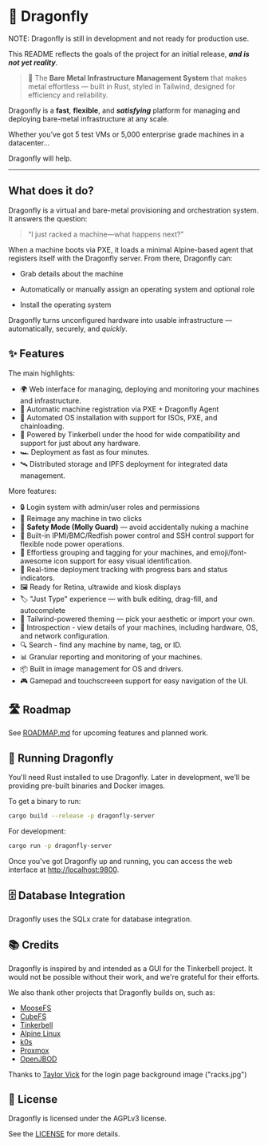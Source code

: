 # 🐉 Dragonfly

NOTE: Dragonfly is still in development and not ready for production use.

This README reflects the goals of the project for an initial release, ***and is not yet reality***.

> 🧠 The **Bare Metal Infrastructure Management System** that makes metal effortless —
> built in Rust, styled in Tailwind, designed for efficiency and reliability.

Dragonfly is a **fast**, **flexible**, and ***satisfying*** platform
for managing and deploying bare-metal infrastructure at any scale.

Whether you’ve got 5 test VMs or 5,000 enterprise grade machines in a datacenter...

Dragonfly will help.

---

## What does it do?
Dragonfly is a virtual and bare-metal provisioning and orchestration system.
It answers the question:

> “I just racked a machine—what happens next?”

When a machine boots via PXE, it loads a minimal Alpine-based agent that registers itself with the Dragonfly server.
From there, Dragonfly can:

* Grab details about the machine

* Automatically or manually assign an operating system and optional role

* Install the operating system

Dragonfly turns unconfigured hardware into usable infrastructure —
automatically, securely, and *quickly*.

## ✨ Features
The main highlights:
- 🌍 Web interface for managing, deploying
  and monitoring your machines and infrastructure.
- 📡 Automatic machine registration via PXE + Dragonfly Agent
- 🔄 Automated OS installation with support for ISOs, PXE, and chainloading.
- 🧚 Powered by Tinkerbell under the hood
  for wide compatibility and support for just about any hardware.
- 🏎️ Deployment as fast as four minutes.
- 🛰️ Distributed storage and IPFS deployment
  for integrated data management.

More features:
- 🔒 Login system with admin/user roles and permissions
- 🔧 Reimage any machine in two clicks
- 🧸 **Safety Mode (Molly Guard)** — avoid accidentally nuking a machine
- 🚀 Built-in IPMI/BMC/Redfish power control
  and SSH control support for flexible node power operations.
- 🧠 Effortless grouping and tagging for your machines,
  and emoji/font-awesome icon support for easy visual identification.
- 💈 Real-time deployment tracking with progress bars and status indicators.
- 🖼️ Ready for Retina, ultrawide and kiosk displays
- 🏷️ "Just Type" experience — with bulk editing, drag-fill, and autocomplete  
- 🎨 Tailwind-powered theming — pick your aesthetic or import your own.
- 🩻 Introspection - view details of your machines,
  including hardware, OS, and network configuration.
- 🔍 Search - find any machine by name, tag, or ID.
- 📊 Granular reporting and monitoring of your machines.
- 📦 Built in image management for OS and drivers.
- 🎮 Gamepad and touchscreeen support for easy navigation of the UI.

## 🛣️ Roadmap

See [ROADMAP.md](ROADMAP.md) for upcoming features and planned work.

## 🚀 Running Dragonfly

You'll need Rust installed to use Dragonfly. Later in development, we'll be providing pre-built binaries and Docker images.

To get a binary to run:
```bash
cargo build --release -p dragonfly-server
```

For development:
```bash
cargo run -p dragonfly-server
```

Once you've got Dragonfly up and running, you can access the web interface at [http://localhost:9800](http://localhost:9800).

## 🗄️ Database Integration

Dragonfly uses the SQLx crate for database integration.

## 📚 Credits

Dragonfly is inspired by and intended as a GUI for the Tinkerbell project. It would not be possible without their work, and we're grateful for their efforts.

We also thank other projects that Dragonfly builds on, such as:
* [MooseFS](https://moosefs.org/)
* [CubeFS](https://cubefs.io/)
* [Tinkerbell](https://tinkerbell.org/)
* [Alpine Linux](https://alpinelinux.org/)
* [k0s](https://k0s.sh/)
* [Proxmox](https://proxmox.com/)
* [OpenJBOD](https://github.com/OpenJBOD)

Thanks to [Taylor Vick](https://unsplash.com/photos/cable-network-M5tzZtFCOfs) for the login page background image ("racks.jpg")

## 📝 License

Dragonfly is licensed under the AGPLv3 license.

See the [LICENSE](LICENSE) for more details.
